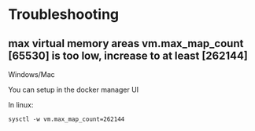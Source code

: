 Troubleshooting
===

max virtual memory areas vm.max_map_count [65530] is too low, increase to at least [262144]
---
Windows/Mac

You can setup in the docker manager UI

In linux:

```
sysctl -w vm.max_map_count=262144
```